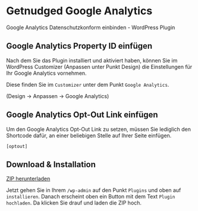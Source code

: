 # Getnudged Google Analytics
Google Analytics Datenschutzkonform einbinden - WordPress Plugin

## Google Analytics Property ID einfügen

Nach dem Sie das Plugin installiert und aktiviert haben, können Sie im WordPress Customizer (Anpassen unter Punkt Design) die Einstellungen für Ihr Google Analytics vornehmen.

Diese finden Sie im `Customizer` unter dem Punkt `Google Analytics`. 

(Design -> Anpassen -> Google Analytics)

## Google Analytics Opt-Out Link einfügen

Um den Google Analytics Opt-Out Link zu setzen, müssen Sie lediglich den Shortcode dafür, an einer beliebigen Stelle auf Ihrer Seite einfügen.

```
[optout]
```
## Download & Installation

[ZIP herunterladen](https://github.com/Getnudged/getnudged-google-analytics/archive/master.zip)

Jetzt gehen Sie in Ihrem `/wp-admin` auf den Punkt `Plugins` und oben auf `installieren`. Danach erscheint oben ein Button mit dem Text `Plugin hochladen`. Da klicken Sie drauf und laden die ZIP hoch.
